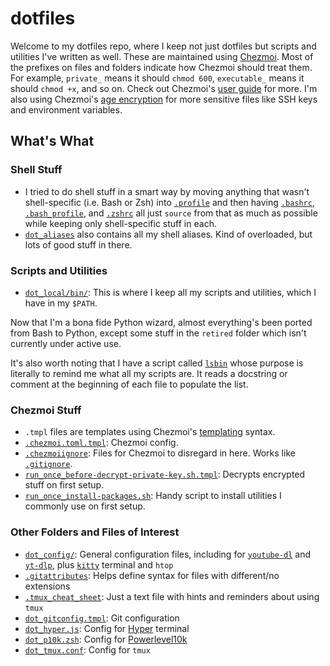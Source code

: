 # dotfiles

Welcome to my dotfiles repo, where I keep not just dotfiles but scripts and utilities I've written as well. These are maintained using [Chezmoi](https://www.chezmoi.io/). Most of the prefixes on files and folders indicate how Chezmoi should treat them. For example, `private_` means it should `chmod 600`, `executable_` means it should `chmod +x`, and so on. Check out Chezmoi's [user guide](https://www.chezmoi.io/user-guide/command-overview/) for more. I'm also using Chezmoi's [age encryption](https://www.chezmoi.io/user-guide/encryption/age/) for more sensitive files like SSH keys and environment variables.

## What's What

### Shell Stuff

- I tried to do shell stuff in a smart way by moving anything that wasn't shell-specific (i.e. Bash or Zsh) into [`.profile`](dot_profile) and then having [`.bashrc`](dot_bashrc), [`.bash_profile`](dot_bash_profile), and [`.zshrc`](dot_zshrc) all just `source` from that as much as possible while keeping only shell-specific stuff in each.
- [`dot_aliases`](dot_aliases) also contains all my shell aliases. Kind of overloaded, but lots of good stuff in there.

### Scripts and Utilities

- [`dot_local/bin/`](dot_local/bin): This is where I keep all my scripts and utilities, which I have in my `$PATH`.

Now that I'm a bona fide Python wizard, almost everything's been ported from Bash to Python, except some stuff in the `retired` folder which isn't currently under active use.

It's also worth noting that I have a script called [`lsbin`](dot_local/bin/executable_lsbin) whose purpose is literally to remind me what all my scripts are. It reads a docstring or comment at the beginning of each file to populate the list.

### Chezmoi Stuff

- `.tmpl` files are templates using Chezmoi's [templating](https://www.chezmoi.io/user-guide/templating/) syntax.
- [`.chezmoi.toml.tmpl`](.chezmoi.toml.tmpl): Chezmoi config.
- [`.chezmoiignore`](.chezmoiignore): Files for Chezmoi to disregard in here. Works like [`.gitignore`](.gitignore).
- [`run_once_before-decrypt-private-key.sh.tmpl`](run_once_before_decrypt-private-key.sh.tmpl): Decrypts encrypted stuff on first setup.
- [`run_once_install-packages.sh`](run_once_install-packages.sh): Handy script to install utilities I commonly use on first setup.

### Other Folders and Files of Interest

- [`dot_config/`](dot_config): General configuration files, including for [`youtube-dl`](dot_config/youtube-dl.conf) and [`yt-dlp`](dot_config/yt-dlp.conf), plus [`kitty`](https://sw.kovidgoyal.net/kitty/) terminal and `htop`
- [`.gitattributes`](.gitattributes): Helps define syntax for files with different/no extensions
- [`.tmux_cheat_sheet`](.tmux_cheat_sheet): Just a text file with hints and reminders about using `tmux`
- [`dot_gitconfig.tmpl`](dot_gitconfig.tmpl): Git configuration
- [`dot_hyper.js`](dot_hyper.js): Config for [Hyper](https://hyper.is/) terminal
- [`dot_p10k.zsh`](dot_p10k.zsh): Config for [Powerlevel10k](https://github.com/romkatv/powerlevel10k)
- [`dot_tmux.conf`](dot_tmux.conf): Config for `tmux`
